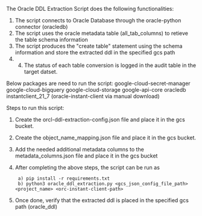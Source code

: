 
The Oracle DDL Extraction Script does the following functionalities:

1. The script connects to Oracle Database through the oracle-python connector (oracledb)
2. The script uses the oracle metadata table (all_tab_columns) to retieve the table schema information
3. The script produces the "create table" statement using the schema information and store the extracted ddl in the specified gcs path
4. 4. The status of each table conversion is logged in the audit table in the target datset.


Below packages are need to run the script:
google-cloud-secret-manager
google-cloud-bigquery
google-cloud-storage
google-api-core
oracledb
instantclient_21_7 (oracle-instant-client via manual download)


Steps to run this script:

1.  Create the orcl-ddl-extraction-config.json file and place it in the gcs bucket. 

2. Create the object_name_mapping.json file and place it in the gcs bucket.

3. Add the needed additional metadata columns to the metadata_columns.json file and place it in the gcs bucket

4. After completing the above steps, the script can be run as

        a) pip install -r requirements.txt  
        b) python3 oracle_ddl_extraction.py <gcs_json_config_file_path> <project_name> <orc-instant-client-path>

5. Once done, verify that the extracted ddl is placed in the specified gcs path (oracle_ddl)

